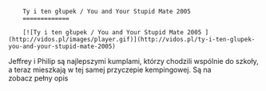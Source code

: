 
        Ty i ten głupek / You and Your Stupid Mate 2005 
        =============
        
        [![Ty i ten głupek / You and Your Stupid Mate 2005 ](http://vidos.pl/images/player.gif)](http://vidos.pl/ty-i-ten-glupek-you-and-your-stupid-mate-2005)
        
        
 Jeffrey i Philip są najlepszymi kumplami, którzy chodzili wspólnie do szkoły, a teraz mieszkają w tej samej przyczepie kempingowej. Są na zobacz pełny opis
    
